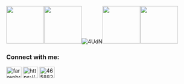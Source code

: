   
<img height="100" height="100" src="https://upload.wikimedia.org/wikipedia/commons/8/85/Black_300.jpg"><img height="100" height="100" src="https://upload.wikimedia.org/wikipedia/commons/8/85/Black_300.jpg">![4UdN](https://user-images.githubusercontent.com/41688158/156873952-c9701fc6-9530-48b5-96b6-dde13f603807.gif)<img height="100" height="100" src="https://upload.wikimedia.org/wikipedia/commons/8/85/Black_300.jpg"><img height="100" height="100" src="https://upload.wikimedia.org/wikipedia/commons/8/85/Black_300.jpg">


<h3 align="left">Connect with me:</h3>
<p align="left">
<a href="https://instagram.com/farrenbrat" target="blank"><img align="center" src="https://raw.githubusercontent.com/rahuldkjain/github-profile-readme-generator/master/src/images/icons/Social/instagram.svg" alt="farrenbrat" height="30" width="40" /></a>
<a href="https://linkedin.com/in/https://www.linkedin.com/in/mesandra/" target="blank"><img align="center" src="https://raw.githubusercontent.com/rahuldkjain/github-profile-readme-generator/master/src/images/icons/Social/linked-in-alt.svg" alt="https://www.linkedin.com/in/mesandra/" height="30" width="40" /></a>
<a href="https://discord.gg/465882712755011594" target="blank"><img align="center" src="https://raw.githubusercontent.com/rahuldkjain/github-profile-readme-generator/master/src/images/icons/Social/discord.svg" alt="465882712755011594" height="30" width="40" /></a>






